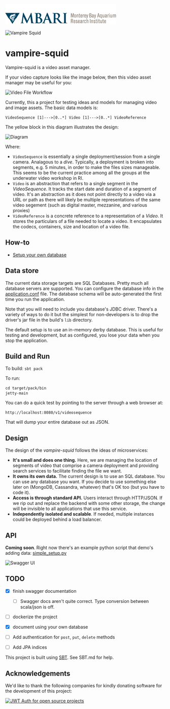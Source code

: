 ![MBARI logo](src/site/images/logo-mbari-3b.png)

![Vampire Squid](http://www.mbari.org/wp-content/uploads/2015/11/vamp-T1152-500.jpg)

# vampire-squid

Vampire-squid is a video asset manager.

If your video capture looks like the image below, then this video asset manager may be useful for you:

![Video File Workflow](https://raw.githubusercontent.com/underwatervideo/vampire-squid/master/src/site/images/digital_videos.png)

Currently, this a project for testing ideas and models for managing video and image assets. The basic data models is:

```
VideoSequence [1]--->[0..*] Video [1]--->[0..*] VideoReference 
```



The yellow block in this diagram illustrates the design:

![Diagram](https://raw.githubusercontent.com/underwatervideo/vampire-squid/master/src/site/docs/VideoTAG_data_model.png)

Where:

- `VideoSequence` is essentially a single deployment/session from a single camera. Analagous to a _dive_. Typically, a deployment is broken into segments, e.g. 5 minutes, in order to make the files sizes manageable. This seems to be the current practice among all the groups at the underwater video workshop in RI. 
- `Video` is an abstraction that refers to a single segment in the _VideoSequence_. It tracks the start date and duration of a segment of video. It's an abstraction as it does not point directly to a video via a URL or path as there will likely be multiple representations of the same video segement (such as digital master, mezzanine, and various proxies)
- `VideoReference` is a concrete reference to a representation of a _Video_. It stores the particulars of a file needed to locate a video. It encapsulates the codecs, containers, size and location of a video file.

## How-to

- [Setup your own database](https://github.com/underwatervideo/vampire-squid/blob/master/src/site/docs/HOWTO_DATABASE_SETUP.md)

## Data store

The current data storage targets are SQL Databases. Pretty much all database servers are supported. You can configure the database info in the [application.conf](https://github.com/underwatervideo/vampire-squid/blob/master/src/pack/conf/application.conf) file. The database schema will be auto-generated the first time you run the application. 

Note that you will need to include you database's JDBC driver. There's a variety of ways to do it but the simplest for non-developers is to drop the driver's jar file in the build's `lib` directory. 

The default setup is to use an in-memory derby database. This is useful for testing and development, but as configured, you lose your data when you stop the application.

## Build and Run

To build: `sbt pack`

To run:

```
cd target/pack/bin
jetty-main
```

You can do a quick test by pointing to the server through a web browser at:
    
    http://localhost:8080/v1/videosequence
    
That will dump your entire database out as JSON. 


## Design

The design of the _vampire-squid_ follows the ideas of microservices:

- __It's small and does one thing.__ Here, we are managing the location of segments of video that comprise a camera deployment and providing search services to facilitate finding the file we want.
- __It owns its own data.__ The current design is to use an SQL database. You can use any database you want. If you decide to use something else later on (MongoDB, Cassandra, whatever) that's OK too (but you have to code it).
- __Access is through standard API.__ Users interact through HTTP/JSON. If we rip out and replace the backend with some other storage, the change will be invisible to all applications that use this service.
- __Independently isolated and scalable__. If needed, multiple instances could be deployed behind a load balancer.

## API

__Coming soon__. Right now there's an example python script that demo's adding data: [simple_setup.py](https://github.com/underwatervideo/vampire-squid/blob/master/src/pack/bin/simple_setup.py)

![Swagger UI](https://github.com/underwatervideo/vampire-squid/blob/master/src/site/images/Swagger_UI.png)
## TODO

- [X] finish swagger documentation
    - [ ] Swagger docs aren't quite correct. Type conversion between scala/json is off.
- [ ] dockerize the project
- [X] document using your own database
- [ ] Add authentication for `post`, `put`, `delete` methods
- [ ] Add JPA indices




This project is built using [SBT](http://www.scala-sbt.org/). See SBT.md for help.

## Acknowledgements

We'd like to thank the following companies for kindly donating software for the development of this project:

[![JWT Auth for open source projects](http://cdn.auth0.com/oss/badges/a0-badge-dark.png)](https://auth0.com/?utm_source=oss&utm_medium=gp&utm_campaign=oss)



